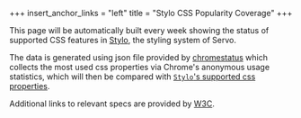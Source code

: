 +++
insert_anchor_links = "left"
title = "Stylo CSS Popularity Coverage"
+++

This page will be automatically built every week showing the status of supported CSS features in [Stylo](https://github.com/servo/stylo), the styling system of Servo.

The data is generated using json file provided by [chromestatus](https://chromestatus.com/metrics/css/popularity#variable) which collects the most used css properties via Chrome's anonymous usage statistics, which will then be compared with [`Stylo`'s supported css properties](https://doc.servo.org/stylo/css-properties.html).

Additional links to relevant specs are provided by [W3C](https://www.w3.org/Style/CSS/).

